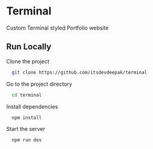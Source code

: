 # Terminal

Custom Terminal styled Portfolio website


## Run Locally

Clone the project

```bash
  git clone https://github.com/itsdevdeepak/terminal
```

Go to the project directory

```bash
  cd terminal
```

Install dependencies

```bash
  npm install
```

Start the server

```bash
  npm run dev
```
